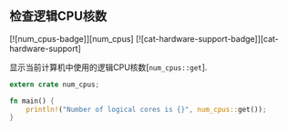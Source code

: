 ## 检查逻辑CPU核数

[![num_cpus-badge]][num_cpus] [![cat-hardware-support-badge]][cat-hardware-support]

显示当前计算机中使用的逻辑CPU核数[`num_cpus::get`].

```rust
extern crate num_cpus;

fn main() {
    println!("Number of logical cores is {}", num_cpus::get());
}
```
